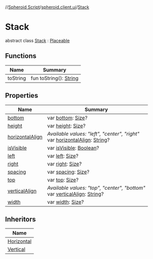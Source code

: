 //[Spheroid Script](../../index.md)/[spheroid.client.ui](../index.md)/[Stack](index.md)



# Stack  
 abstract class [Stack](index.md) : [Placeable](../-placeable/index.md)   


## Functions  
  
|  Name|  Summary| 
|---|---|
| toString| fun toString(): [String](../../spheroid/-string/index.md)  <br>


## Properties  
  
|  Name|  Summary| 
|---|---|
| [bottom](index.md#spheroid.client.ui/Stack/bottom/#/PointingToDeclaration/)|  var [bottom](index.md#spheroid.client.ui/Stack/bottom/#/PointingToDeclaration/): [Size](../-size/index.md)?   <br>
| [height](index.md#spheroid.client.ui/Stack/height/#/PointingToDeclaration/)|  var [height](index.md#spheroid.client.ui/Stack/height/#/PointingToDeclaration/): [Size](../-size/index.md)?   <br>
| [horizontalAlign](index.md#spheroid.client.ui/Stack/horizontalAlign/#/PointingToDeclaration/)|  *Available values: "left", "center", "right"*<br>var [horizontalAlign](index.md#spheroid.client.ui/Stack/horizontalAlign/#/PointingToDeclaration/): [String](../../spheroid/-string/index.md)?   <br>
| [isVisible](index.md#spheroid.client.ui/Stack/isVisible/#/PointingToDeclaration/)|  var [isVisible](index.md#spheroid.client.ui/Stack/isVisible/#/PointingToDeclaration/): [Boolean](../../spheroid/-boolean/index.md)?   <br>
| [left](index.md#spheroid.client.ui/Stack/left/#/PointingToDeclaration/)|  var [left](index.md#spheroid.client.ui/Stack/left/#/PointingToDeclaration/): [Size](../-size/index.md)?   <br>
| [right](index.md#spheroid.client.ui/Stack/right/#/PointingToDeclaration/)|  var [right](index.md#spheroid.client.ui/Stack/right/#/PointingToDeclaration/): [Size](../-size/index.md)?   <br>
| [spacing](index.md#spheroid.client.ui/Stack/spacing/#/PointingToDeclaration/)|  var [spacing](index.md#spheroid.client.ui/Stack/spacing/#/PointingToDeclaration/): [Size](../-size/index.md)?   <br>
| [top](index.md#spheroid.client.ui/Stack/top/#/PointingToDeclaration/)|  var [top](index.md#spheroid.client.ui/Stack/top/#/PointingToDeclaration/): [Size](../-size/index.md)?   <br>
| [verticalAlign](index.md#spheroid.client.ui/Stack/verticalAlign/#/PointingToDeclaration/)|  *Available values: "top", "center", "bottom"*<br>var [verticalAlign](index.md#spheroid.client.ui/Stack/verticalAlign/#/PointingToDeclaration/): [String](../../spheroid/-string/index.md)?   <br>
| [width](index.md#spheroid.client.ui/Stack/width/#/PointingToDeclaration/)|  var [width](index.md#spheroid.client.ui/Stack/width/#/PointingToDeclaration/): [Size](../-size/index.md)?   <br>


## Inheritors  
  
|  Name| 
|---|
| [Horizontal](../-horizontal/index.md)
| [Vertical](../-vertical/index.md)

